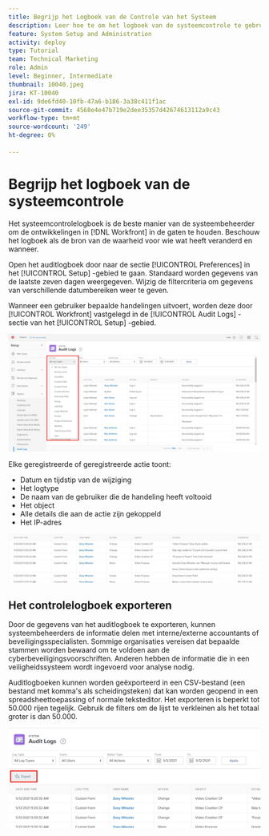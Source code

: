 ```yaml
---
title: Begrijp het Logboek van de Controle van het Systeem
description: Leer hoe te om het logboek van de systeemcontrole te gebruiken om te herzien wanneer de veranderingen werden aangebracht en wanneer aan punten.
feature: System Setup and Administration
activity: deploy
type: Tutorial
team: Technical Marketing
role: Admin
level: Beginner, Intermediate
thumbnail: 10040.jpeg
jira: KT-10040
exl-id: 9de6fd40-10fb-47a6-b186-3a38c411f1ac
source-git-commit: 4568e4e47b719e2dee35357d42674613112a9c43
workflow-type: tm+mt
source-wordcount: '249'
ht-degree: 0%

---
```


# Begrijp het logboek van de systeemcontrole

Het systeemcontrolelogboek is de beste manier van de systeembeheerder om de ontwikkelingen in [!DNL Workfront] in de gaten te houden. Beschouw het logboek als de bron van de waarheid voor wie wat heeft veranderd en wanneer.

Open het auditlogboek door naar de sectie [!UICONTROL Preferences] in het [!UICONTROL Setup] -gebied te gaan. Standaard worden gegevens van de laatste zeven dagen weergegeven. Wijzig de filtercriteria om gegevens van verschillende datumbereiken weer te geven.

Wanneer een gebruiker bepaalde handelingen uitvoert, worden deze door [!UICONTROL Workfront] vastgelegd in de [!UICONTROL Audit Logs] -sectie van het [!UICONTROL Setup] -gebied.

![[!UICONTROL Log Type] vervolgkeuzelijst op de [!UICONTROL Audit Logs] pagina in [!UICONTROL Setup]](assets/admin-fund-audit-log-1.png)

Elke geregistreerde of geregistreerde actie toont:

* Datum en tijdstip van de wijziging
* Het logtype
* De naam van de gebruiker die de handeling heeft voltooid
* Het object
* Alle details die aan de actie zijn gekoppeld
* Het IP-adres

![[!UICONTROL Audit Log] list ](assets/admin-fund-audit-log-2.JPG)

## Het controlelogboek exporteren

Door de gegevens van het auditlogboek te exporteren, kunnen systeembeheerders de informatie delen met interne/externe accountants of beveiligingsspecialisten. Sommige organisaties vereisen dat bepaalde stammen worden bewaard om te voldoen aan de cyberbeveiligingsvoorschriften. Anderen hebben de informatie die in een veiligheidssysteem wordt ingevoerd voor analyse nodig.

Auditlogboeken kunnen worden geëxporteerd in een CSV-bestand (een bestand met komma&#39;s als scheidingsteken) dat kan worden geopend in een spreadsheettoepassing of normale teksteditor. Het exporteren is beperkt tot 50.000 rijen tegelijk. Gebruik de filters om de lijst te verkleinen als het totaal groter is dan 50.000.

![[!UICONTROL Export] op [!UICONTROL Audit Logs] page ](assets/admin-fund-audit-log-3.png)

<!--
learn more URLs
Audit logs
Managing audit logs
-->
